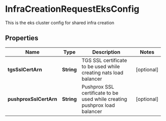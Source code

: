 

# InfraCreationRequestEksConfig

This is the eks cluster config for shared infra creation

## Properties

Name | Type | Description | Notes
------------ | ------------- | ------------- | -------------
**tgsSslCertArn** | **String** | TGS SSL certificate to be used while creating nats load balancer |  [optional]
**pushproxSslCertArn** | **String** | Pushprox SSL certificate to be used while creating pushprox load balancer |  [optional]




